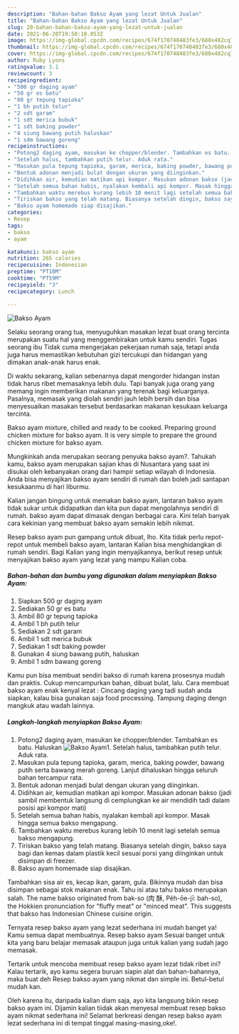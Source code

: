 ```yaml
---
description: "Bahan-bahan Bakso Ayam yang lezat Untuk Jualan"
title: "Bahan-bahan Bakso Ayam yang lezat Untuk Jualan"
slug: 20-bahan-bahan-bakso-ayam-yang-lezat-untuk-jualan
date: 2021-06-20T19:50:18.053Z
image: https://img-global.cpcdn.com/recipes/674f170748483fe3/680x482cq70/bakso-ayam-foto-resep-utama.jpg
thumbnail: https://img-global.cpcdn.com/recipes/674f170748483fe3/680x482cq70/bakso-ayam-foto-resep-utama.jpg
cover: https://img-global.cpcdn.com/recipes/674f170748483fe3/680x482cq70/bakso-ayam-foto-resep-utama.jpg
author: Ruby Lyons
ratingvalue: 3.1
reviewcount: 3
recipeingredient:
- "500 gr daging ayam"
- "50 gr es batu"
- "80 gr tepung tapioka"
- "1 bh putih telur"
- "2 sdt garam"
- "1 sdt merica bubuk"
- "1 sdt baking powder"
- "4 siung bawang putih haluskan"
- "1 sdm bawang goreng"
recipeinstructions:
- "Potong2 daging ayam, masukan ke chopper/blender. Tambahkan es batu. Haluskan"
- "Setelah halus, tambahkan putih telur. Aduk rata."
- "Masukan pula tepung tapioka, garam, merica, baking powder, bawang putih serta bawang merah goreng. Lanjut dihaluskan hingga seluruh bahan tercampur rata."
- "Bentuk adonan menjadi bulat dengan ukuran yang diinginkan."
- "Didihkan air, kemudian matikan api kompor. Masukan adonan bakso (jadi sambil membentuk langsung di cemplungkan ke air mendidih tadi dalam posisi api kompor mati)"
- "Setelah semua bahan habis, nyalakan kembali api kompor. Masak hingga semua bakso mengapung."
- "Tambahkan waktu merebus kurang lebih 10 menit lagi setelah semua bakso mengapung."
- "Tiriskan bakso yang telah matang. Biasanya setelah dingin, bakso saya bagi dan kemas dalam plastik kecil sesuai porsi yang diinginkan untuk disimpan di freezer."
- "Bakso ayam homemade siap disajikan."
categories:
- Resep
tags:
- bakso
- ayam

katakunci: bakso ayam 
nutrition: 265 calories
recipecuisine: Indonesian
preptime: "PT10M"
cooktime: "PT59M"
recipeyield: "3"
recipecategory: Lunch

---
```



![Bakso Ayam](https://img-global.cpcdn.com/recipes/674f170748483fe3/680x482cq70/bakso-ayam-foto-resep-utama.jpg)

Selaku seorang orang tua, menyuguhkan masakan lezat buat orang tercinta merupakan suatu hal yang menggembirakan untuk kamu sendiri. Tugas seorang ibu Tidak cuma mengerjakan pekerjaan rumah saja, tetapi anda juga harus memastikan kebutuhan gizi tercukupi dan hidangan yang dimakan anak-anak harus enak.

Di waktu  sekarang, kalian sebenarnya dapat mengorder hidangan instan tidak harus ribet memasaknya lebih dulu. Tapi banyak juga orang yang memang ingin memberikan makanan yang terenak bagi keluarganya. Pasalnya, memasak yang diolah sendiri jauh lebih bersih dan bisa menyesuaikan masakan tersebut berdasarkan makanan kesukaan keluarga tercinta. 

Bakso ayam mixture, chilled and ready to be cooked. Preparing ground chicken mixture for bakso ayam. It is very simple to prepare the ground chicken mixture for bakso ayam.

Mungkinkah anda merupakan seorang penyuka bakso ayam?. Tahukah kamu, bakso ayam merupakan sajian khas di Nusantara yang saat ini disukai oleh kebanyakan orang dari hampir setiap wilayah di Indonesia. Anda bisa menyajikan bakso ayam sendiri di rumah dan boleh jadi santapan kesukaanmu di hari liburmu.

Kalian jangan bingung untuk memakan bakso ayam, lantaran bakso ayam tidak sukar untuk didapatkan dan kita pun dapat mengolahnya sendiri di rumah. bakso ayam dapat dimasak dengan berbagai cara. Kini telah banyak cara kekinian yang membuat bakso ayam semakin lebih nikmat.

Resep bakso ayam pun gampang untuk dibuat, lho. Kita tidak perlu repot-repot untuk membeli bakso ayam, lantaran Kalian bisa menghidangkan di rumah sendiri. Bagi Kalian yang ingin menyajikannya, berikut resep untuk menyajikan bakso ayam yang lezat yang mampu Kalian coba.

<!--inarticleads1-->

##### Bahan-bahan dan bumbu yang digunakan dalam menyiapkan Bakso Ayam:

1. Siapkan 500 gr daging ayam
1. Sediakan 50 gr es batu
1. Ambil 80 gr tepung tapioka
1. Ambil 1 bh putih telur
1. Sediakan 2 sdt garam
1. Ambil 1 sdt merica bubuk
1. Sediakan 1 sdt baking powder
1. Gunakan 4 siung bawang putih, haluskan
1. Ambil 1 sdm bawang goreng


Kamu pun bisa membuat sendiri bakso di rumah karena prosesnya mudah dan praktis. Cukup mencampurkan bahan, dibuat bulat, lalu. Cara membuat bakso ayam enak kenyal lezat : Cincang daging yang tadi sudah anda siapkan, kalau bisa gunakan saja food processing. Tampung daging dengn mangkuk atau wadah lainnya. 

<!--inarticleads2-->

##### Langkah-langkah menyiapkan Bakso Ayam:

1. Potong2 daging ayam, masukan ke chopper/blender. Tambahkan es batu. Haluskan
<img src="https://img-global.cpcdn.com/steps/1e611c06f1d17114/160x128cq70/bakso-ayam-langkah-memasak-1-foto.jpg" alt="Bakso Ayam">1. Setelah halus, tambahkan putih telur. Aduk rata.
1. Masukan pula tepung tapioka, garam, merica, baking powder, bawang putih serta bawang merah goreng. Lanjut dihaluskan hingga seluruh bahan tercampur rata.
1. Bentuk adonan menjadi bulat dengan ukuran yang diinginkan.
1. Didihkan air, kemudian matikan api kompor. Masukan adonan bakso (jadi sambil membentuk langsung di cemplungkan ke air mendidih tadi dalam posisi api kompor mati)
1. Setelah semua bahan habis, nyalakan kembali api kompor. Masak hingga semua bakso mengapung.
1. Tambahkan waktu merebus kurang lebih 10 menit lagi setelah semua bakso mengapung.
1. Tiriskan bakso yang telah matang. Biasanya setelah dingin, bakso saya bagi dan kemas dalam plastik kecil sesuai porsi yang diinginkan untuk disimpan di freezer.
1. Bakso ayam homemade siap disajikan.


Tambahkan sisa air es, kecap ikan, garam, gula. Bikinnya mudah dan bisa disimpan sebagai stok makanan enak. Tahu isi atau tahu bakso merupakan salah. The name bakso originated from bak-so (肉 酥, Pe̍h-ōe-jī: bah-so͘), the Hokkien pronunciation for &#34;fluffy meat&#34; or &#34;minced meat&#34;. This suggests that bakso has Indonesian Chinese cuisine origin. 

Ternyata resep bakso ayam yang lezat sederhana ini mudah banget ya! Kamu semua dapat membuatnya. Resep bakso ayam Sesuai banget untuk kita yang baru belajar memasak ataupun juga untuk kalian yang sudah jago memasak.

Tertarik untuk mencoba membuat resep bakso ayam lezat tidak ribet ini? Kalau tertarik, ayo kamu segera buruan siapin alat dan bahan-bahannya, maka buat deh Resep bakso ayam yang nikmat dan simple ini. Betul-betul mudah kan. 

Oleh karena itu, daripada kalian diam saja, ayo kita langsung bikin resep bakso ayam ini. Dijamin kalian tiidak akan menyesal membuat resep bakso ayam nikmat sederhana ini! Selamat berkreasi dengan resep bakso ayam lezat sederhana ini di tempat tinggal masing-masing,oke!.

